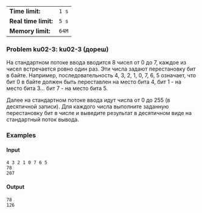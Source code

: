 |                      |       |
|----------------------|-------|
| **Time limit:**      | `1 s` |
| **Real time limit:** | `5 s` |
| **Memory limit:**    | `64M` |


### Problem ku02-3: ku02-3 (дореш)

На стандартном потоке ввода вводится 8 чисел от 0 до 7, каждое из чисел встречается ровно один раз.
Эти числа задают перестановку бит в байте. Например, последовательность 4, 3, 2, 1, 0, 7, 6, 5
означает, что бит 0 в байте должен быть переставлен на место бита 4, бит 1 - на место бита 3... бит
7 - на место бита 5.

Далее на стандартном потоке ввода идут числа от 0 до 255 (в десятичной записи). Для каждого числа
выполните заданную перестановку бит в числе и выведите результат в десятичном виде на стандартный
поток вывода.

### Examples

#### Input

    
    
    4 3 2 1 0 7 6 5
    78
    207

#### Output

    
    
    78
    126

